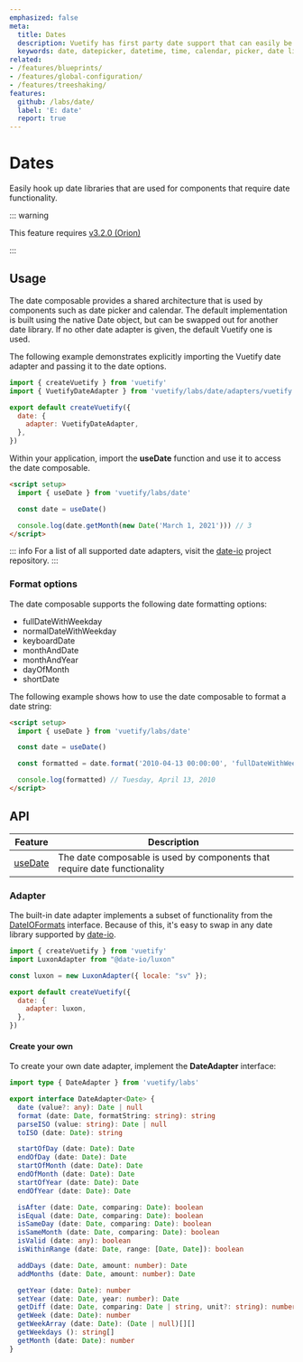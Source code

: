 ```yaml
---
emphasized: false
meta:
  title: Dates
  description: Vuetify has first party date support that can easily be swapped for another date library
  keywords: date, datepicker, datetime, time, calendar, picker, date library
related:
- /features/blueprints/
- /features/global-configuration/
- /features/treeshaking/
features:
  github: /labs/date/
  label: 'E: date'
  report: true
---
```


# Dates

Easily hook up date libraries that are used for components that require date functionality.

<page-features />

<entry />

::: warning

This feature requires [v3.2.0 (Orion)](/getting-started/release-notes/?version=v3.2.0)

:::

## Usage

The date composable provides a shared architecture that is used by components such as date picker and calendar. The default implementation is built using the native Date object, but can be swapped out for another date library. If no other date adapter is given, the default Vuetify one is used.

The following example demonstrates explicitly importing the Vuetify date adapter and passing it to the date options.

```js { resource="src/plugins/vuetify.js" }
import { createVuetify } from 'vuetify'
import { VuetifyDateAdapter } from 'vuetify/labs/date/adapters/vuetify'

export default createVuetify({
  date: {
    adapter: VuetifyDateAdapter,
  },
})
```

Within your application, import the **useDate** function and use it to access the date composable.

```html { resource="src/views/Date.vue" }
<script setup>
  import { useDate } from 'vuetify/labs/date'

  const date = useDate()

  console.log(date.getMonth(new Date('March 1, 2021'))) // 3
</script>
```

::: info
For a list of all supported date adapters, visit the [date-io](https://github.com/dmtrKovalenko/date-io#projects) project repository.
:::

### Format options

The date composable supports the following date formatting options:

* fullDateWithWeekday
* normalDateWithWeekday
* keyboardDate
* monthAndDate
* monthAndYear
* dayOfMonth
* shortDate

The following example shows how to use the date composable to format a date string:

```html { resource="src/views/Date.vue" }
<script setup>
  import { useDate } from 'vuetify/labs/date'

  const date = useDate()

  const formatted = date.format('2010-04-13 00:00:00', 'fullDateWithWeekday')

  console.log(formatted) // Tuesday, April 13, 2010
</script>
```

## API

| Feature | Description |
| - | - |
| [useDate](/api/use-date/) | The date composable is used by components that require date functionality |

<api-inline hide-links />

### Adapter

The built-in date adapter implements a subset of functionality from the [DateIOFormats](https://github.com/dmtrKovalenko/date-io/blob/master/packages/core/IUtils.d.ts) interface. Because of this, it's easy to swap in any date library supported by [date-io](https://github.com/dmtrKovalenko/date-io).

```js { resource="src/plugins/vuetify.js" }
import { createVuetify } from 'vuetify'
import LuxonAdapter from "@date-io/luxon"

const luxon = new LuxonAdapter({ locale: "sv" });

export default createVuetify({
  date: {
    adapter: luxon,
  },
})
```

#### Create your own

To create your own date adapter, implement the **DateAdapter** interface:

```ts
import type { DateAdapter } from 'vuetify/labs'

export interface DateAdapter<Date> {
  date (value?: any): Date | null
  format (date: Date, formatString: string): string
  parseISO (value: string): Date | null
  toISO (date: Date): string

  startOfDay (date: Date): Date
  endOfDay (date: Date): Date
  startOfMonth (date: Date): Date
  endOfMonth (date: Date): Date
  startOfYear (date: Date): Date
  endOfYear (date: Date): Date

  isAfter (date: Date, comparing: Date): boolean
  isEqual (date: Date, comparing: Date): boolean
  isSameDay (date: Date, comparing: Date): boolean
  isSameMonth (date: Date, comparing: Date): boolean
  isValid (date: any): boolean
  isWithinRange (date: Date, range: [Date, Date]): boolean

  addDays (date: Date, amount: number): Date
  addMonths (date: Date, amount: number): Date

  getYear (date: Date): number
  setYear (date: Date, year: number): Date
  getDiff (date: Date, comparing: Date | string, unit?: string): number
  getWeek (date: Date): number
  getWeekArray (date: Date): (Date | null)[][]
  getWeekdays (): string[]
  getMonth (date: Date): number
}
```
